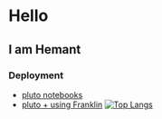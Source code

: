 # Hello
## I am Hemant 
### Deployment
  * [pluto notebooks](https://themantra108.github.io/kaggle/)
  * [pluto + using Franklin](https://themantra108.github.io/plutoTemplate/)
 [![Top Langs](https://github-readme-stats.vercel.app/api/top-langs/?username=themantra108)](https://github.com/themantra108/github-readme-stats)
